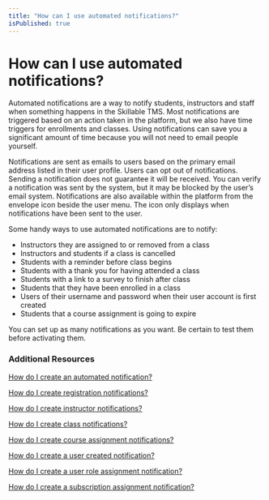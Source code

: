 ```yaml
---
title: "How can I use automated notifications?"
isPublished: true
---
```


# How can I use automated notifications?
Automated notifications are a way to notify students, instructors and staff when something happens in the Skillable TMS. Most notifications are triggered based on an action taken in the platform, but we also have time triggers for enrollments and classes. Using notifications can save you a significant amount of time because you will not need to email people yourself.

Notifications are sent as emails to users based on the primary email address listed in their user profile. Users can opt out of notifications. Sending a notification does not guarantee it will be received. You can verify a notification was sent by the system, but it may be blocked by the user’s email system. Notifications are also available within the platform from the envelope icon beside the user menu. The icon only displays when notifications have been sent to the user.

Some handy ways to use automated notifications are to notify:
* Instructors they are assigned to or removed from a class
* Instructors and students if a class is cancelled
* Students with a reminder before class begins
* Students with a thank you for having attended a class
* Students with a link to a survey to finish after class
* Students that they have been enrolled in a class
* Users of their username and password when their user account is first created
* Students that a course assignment is going to expire

You can set up as many notifications as you want. Be certain to test them before activating them.

### Additional Resources

[How do I create an automated notification?](/tms/tms-administrators/notifications/create-an-automated-notification.md)

[How do I create registration notifications?](/tms/tms-administrators/notifications/registration-notification.md)

[How do I create instructor notifications?](/tms/tms-administrators/notifications/instructor-notifications.md)

[How do I create class notifications?](/tms/tms-administrators/notifications/class-notifications.md)

[How do I create course assignment notifications?](/tms/tms-administrators/notifications/course-assignment-notifications.md)

[How do I create a user created notification?](/tms/tms-administrators/notifications/new-user-created-notification.md)

[How do I create a user role assignment notification?](/tms/tms-administrators/notifications/user-role-notification.md)

[How do I create a subscription assignment notification?](/tms/tms-administrators/notifications/subscription-assignment-notification.md)

